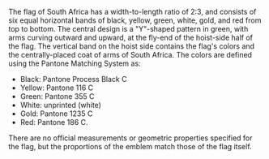 The flag of South Africa has a width-to-length ratio of 2:3, and consists of six equal horizontal bands of black, yellow, green, white, gold, and red from top to bottom. The central design is a "Y"-shaped pattern in green, with arms curving outward and upward, at the fly-end of the hoist-side half of the flag. The vertical band on the hoist side contains the flag's colors and the centrally-placed coat of arms of South Africa. The colors are defined using the Pantone Matching System as: 
- Black: Pantone Process Black C
- Yellow: Pantone 116 C
- Green: Pantone 355 C
- White: unprinted (white)
- Gold: Pantone 1235 C
- Red: Pantone 186 C.

There are no official measurements or geometric properties specified for the flag, but the proportions of the emblem match those of the flag itself.